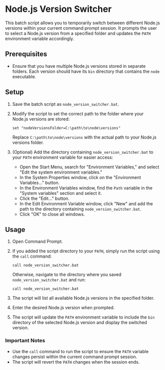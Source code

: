 # Node.js Version Switcher

This batch script allows you to temporarily switch between different Node.js versions within your current command prompt session. It prompts the user to select a Node.js version from a specified folder and updates the `PATH` environment variable accordingly.

## Prerequisites

- Ensure that you have multiple Node.js versions stored in separate folders. Each version should have its `bin` directory that contains the `node` executable.

## Setup

1. Save the batch script as `node_version_switcher.bat`.

2. Modify the script to set the correct path to the folder where your Node.js versions are stored:
    ```batch
    set "nodeVersionsFolder=C:\path\to\node\versions"
    ```
   Replace `C:\path\to\node\versions` with the actual path to your Node.js versions folder.

3. (Optional) Add the directory containing `node_version_switcher.bat` to your `PATH` environment variable for easier access:

    - Open the Start Menu, search for "Environment Variables," and select "Edit the system environment variables."
    - In the System Properties window, click on the "Environment Variables..." button.
    - In the Environment Variables window, find the `Path` variable in the "System variables" section and select it.
    - Click the "Edit..." button.
    - In the Edit Environment Variable window, click "New" and add the path to the directory containing `node_version_switcher.bat`.
    - Click "OK" to close all windows.

## Usage

1. Open Command Prompt.

2. If you added the script directory to your `PATH`, simply run the script using the `call` command:
    ```batch
    call node_version_switcher.bat
    ```
   Otherwise, navigate to the directory where you saved `node_version_switcher.bat` and run:
    ```batch
    call node_version_switcher.bat
    ```

3. The script will list all available Node.js versions in the specified folder.

4. Enter the desired Node.js version when prompted.

5. The script will update the `PATH` environment variable to include the `bin` directory of the selected Node.js version and display the switched version.

### Important Notes

- Use the `call` command to run the script to ensure the `PATH` variable changes persist within the current command prompt session.
- The script will revert the `PATH` changes when the session ends.
